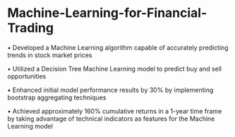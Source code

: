 # Machine-Learning-for-Financial-Trading


•	Developed a Machine Learning algorithm capable of accurately predicting trends in stock market prices

•	Utilized a Decision Tree Machine Learning model to predict buy and sell opportunities 

•	Enhanced initial model performance results by 30% by implementing bootstrap aggregating techniques

•	Achieved approximately 160% cumulative returns in a 1-year time frame by taking advantage of technical indicators as features for the Machine Learning model


